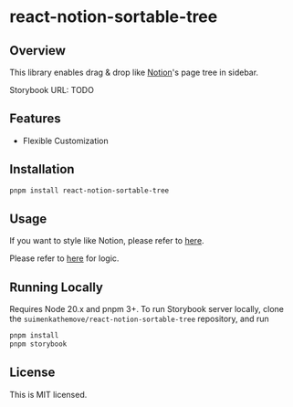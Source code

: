 # react-notion-sortable-tree

## Overview

This library enables drag & drop like [Notion](https://www.notion.so)'s page tree in sidebar.

Storybook URL: TODO

## Features

- Flexible Customization

## Installation

```sh
pnpm install react-notion-sortable-tree
```

## Usage

If you want to style like Notion, please refer to [here](https://github.com/suimenkathemove/react-notion-sortable-tree/blob/main/src/components/notion-version/index.tsx).

Please refer to [here](https://github.com/suimenkathemove/react-notion-sortable-tree/blob/main/src/components/notion-version/index.stories.tsx) for logic.

## Running Locally

Requires Node 20.x and pnpm 3+. To run Storybook server locally, clone the `suimenkathemove/react-notion-sortable-tree` repository, and run

```sh
pnpm install
pnpm storybook
```

## License

This is MIT licensed.
